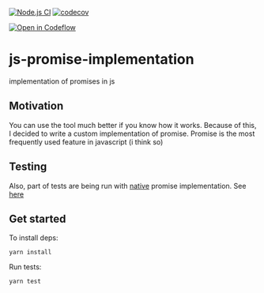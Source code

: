 [![Node.js CI](https://github.com/DimaAmega/js-promise-implementation/actions/workflows/tests.js.yml/badge.svg)](https://github.com/DimaAmega/js-promise-implementation/actions/workflows/tests.js.yml)
[![codecov](https://codecov.io/gh/DimaAmega/js-promise-implementation/branch/master/graph/badge.svg?token=CN0U5HMU0N)](https://codecov.io/gh/DimaAmega/js-promise-implementation)

[![Open in Codeflow](https://developer.stackblitz.com/img/open_in_codeflow.svg)](https:///pr.new/DimaAmega/js-promise-implementation)

# js-promise-implementation

implementation of promises in js

## Motivation

You can use the tool much better if you know how it works. Because of this, I decided to write a custom implementation of promise. Promise is the most frequently used feature in javascript (i think so)

## Testing
Also, part of tests are being run with [native](./src/factory/index.js#L133) promise implementation. See [here](./package.json#L19)

## Get started
To install deps:
```shell
yarn install 
```

Run tests:
```shell
yarn test 
```
